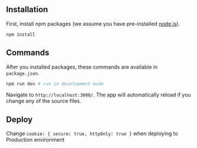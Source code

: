 ## Installation

First, install npm packages (we assume you have pre-installed [node.js](https://nodejs.org/)).

```bash
npm install
```

## Commands

After you installed packages, these commands are available in `package.json`.

```bash
npm run dev # run in development mode
```
Navigate to ``` http://localhost:3000/ ```. The app will automatically reload if you change any of the source files.


## Deploy

Change ```cookie: { secure: true, httpOnly: true }``` when deploying to Production environment